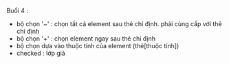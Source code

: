 Buổi 4 :

- bộ chọn '~' : chọn tất cả element sau thẻ chỉ định. phải cùng cấp với thẻ chỉ định
- bộ chọn '+' : chọn element ngay sau thẻ chỉ định
- bộ chọn dựa vào thuộc tính của element (thẻ[thuộc tính])
- checked : lớp giả
